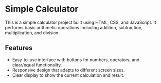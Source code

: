 # Simple Calculator

This is a simple calculator project built using HTML, CSS, and JavaScript. It performs basic arithmetic operations including addition, subtraction, multiplication, and division.

## Features

* Easy-to-use interface with buttons for numbers, operators, and clear/equal functionality.
* Responsive design that adapts to different screen sizes.
* Clear display to show the current calculation and result.



